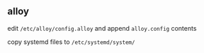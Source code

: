 ## alloy

edit ``/etc/alloy/config.alloy`` and append ``alloy.config`` contents

copy systemd files to ``/etc/systemd/system/``
